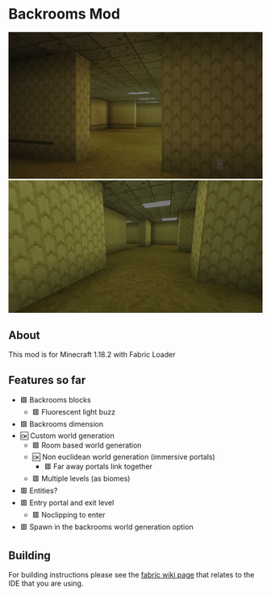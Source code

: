 # Backrooms Mod

![](iconic.png)
![](generated1.png)

## About

This mod is for Minecraft 1.18.2 with Fabric Loader

## Features so far
- 🟩 Backrooms blocks
  - 🟥 Fluorescent light buzz
- 🟩 Backrooms dimension
- 🆗 Custom world generation
  - 🟩 Room based world generation 
  - 🆗 Non euclidean world generation (immersive portals)
    - 🟥 Far away portals link together
  - 🟥 Multiple levels (as biomes)
- 🟥 Entities?
- 🟥 Entry portal and exit level
  - 🟥 Noclipping to enter
- 🟥 Spawn in the backrooms world generation option

## Building

For building instructions please see the [fabric wiki page](https://fabricmc.net/wiki/tutorial:setup) that relates to the IDE that you are using.


